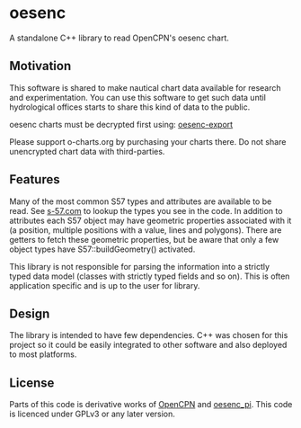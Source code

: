 # oesenc

A standalone C++ library to read OpenCPN's oesenc chart.

## Motivation

This software is shared to make nautical chart data available for research and experimentation. You can use this software to get such data until hydrological offices starts to share this kind of data to the public.

oesenc charts must be decrypted first using: [oesenc-export](https://github.com/hornang/oesenc-export)

Please support o-charts.org by purchasing your charts there. Do not share unencrypted chart data with third-parties.

## Features

Many of the most common S57 types and attributes are available to be read. See [s-57.com](http://www.s-57.com/) to lookup the types you see in the code. In addition to attributes each S57 object may have geometric properties associated with it (a position, multiple positions with a value, lines and polygons). There are getters to fetch these geometric properties, but be aware that only a few object types have S57::buildGeometry() activated.

This library is not responsible for parsing the information into a strictly typed data model (classes with strictly typed fields and so on). This is often application specific and is up to the user for library.

## Design

The library is intended to have few dependencies. C++ was chosen for this project so it could be easily integrated to other software and also deployed to most platforms.

## License

Parts of this code is derivative works of [OpenCPN](https://github.com/OpenCPN/OpenCPN) and [oesenc_pi](https://github.com/bdbcat/oesenc_pi). This code is licenced under GPLv3 or any later version.

